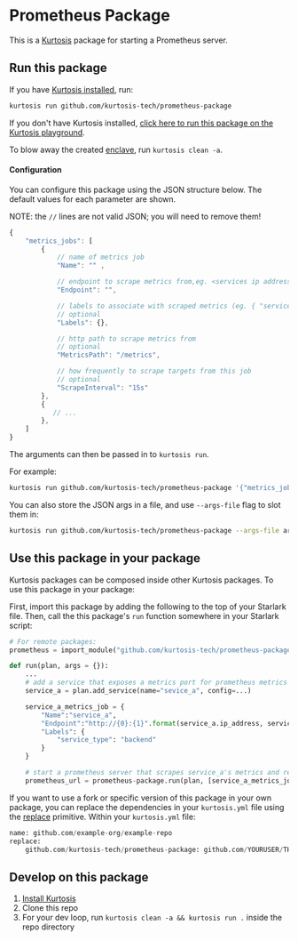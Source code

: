 Prometheus Package
============
This is a [Kurtosis](https://github.com/kurtosis-tech/kurtosis/) package for starting a Prometheus server.

Run this package
----------------
If you have [Kurtosis installed][install-kurtosis], run:

```bash
kurtosis run github.com/kurtosis-tech/prometheus-package
```

If you don't have Kurtosis installed, [click here to run this package on the Kurtosis playground](https://gitpod.io/?autoStart=true&editor=code#https://github.com/kurtosis-tech/playground-gitpod).

To blow away the created [enclave][enclaves-reference], run `kurtosis clean -a`.

#### Configuration

You can configure this package using the JSON structure below. The default values for each parameter are shown.

NOTE: the `//` lines are not valid JSON; you will need to remove them!

```javascript
{
    "metrics_jobs": [
        {
            // name of metrics job
            "Name": "" , 

            // endpoint to scrape metrics from,eg. <services ip address>:<exposed metrics port>
            "Endpoint": "", 

            // labels to associate with scraped metrics (eg. { "service_type": "api" } )
            // optional
            "Labels": {}, 

            // http path to scrape metrics from
            // optional
            "MetricsPath": "/metrics", 

            // how frequently to scrape targets from this job
            // optional
            "ScrapeInterval": "15s"
        },
        { 
           // ...
        },
    ]
}
```

The arguments can then be passed in to `kurtosis run`.

For example:

```bash
kurtosis run github.com/kurtosis-tech/prometheus-package '{"metrics_jobs": [...]}'
```

You can also store the JSON args in a file, and use `--args-file` flag to slot them in:

```bash
kurtosis run github.com/kurtosis-tech/prometheus-package --args-file args.json
```

</details>

Use this package in your package
--------------------------------
Kurtosis packages can be composed inside other Kurtosis packages. To use this package in your package:

First, import this package by adding the following to the top of your Starlark file.
Then, call the this package's `run` function somewhere in your Starlark script:

```python
# For remote packages: 
prometheus = import_module("github.com/kurtosis-tech/prometheus-package/main.star") 

def run(plan, args = {}):
    ...
    # add a service that exposes a metrics port for prometheus metrics
    service_a = plan.add_service(name="sevice_a", config=...)

    service_a_metrics_job = { 
        "Name":"service_a", 
        "Endpoint":"http://{0}:{1}".format(service_a.ip_address, service_a.ports["metrics"].number),
        "Labels": { 
            "service_type": "backend" 
        }
    }

    # start a prometheus server that scrapes service_a's metrics and returns a prom url for querying those metrics
    prometheus_url = prometheus-package.run(plan, [service_a_metrics_job])
```

If you want to use a fork or specific version of this package in your own package, you can replace the dependencies in your `kurtosis.yml` file using the [replace](https://docs.kurtosis.com/concepts-reference/kurtosis-yml/#replace) primitive. 
Within your `kurtosis.yml` file:
```python
name: github.com/example-org/example-repo
replace:
    github.com/kurtosis-tech/prometheus-package: github.com/YOURUSER/THISREPO@YOURBRANCH
```

Develop on this package
-----------------------
1. [Install Kurtosis][install-kurtosis]
1. Clone this repo
1. For your dev loop, run `kurtosis clean -a && kurtosis run .` inside the repo directory


<!-------------------------------- LINKS ------------------------------->
[install-kurtosis]: https://docs.kurtosis.com/install
[enclaves-reference]: https://docs.kurtosis.com/concepts-reference/enclaves

